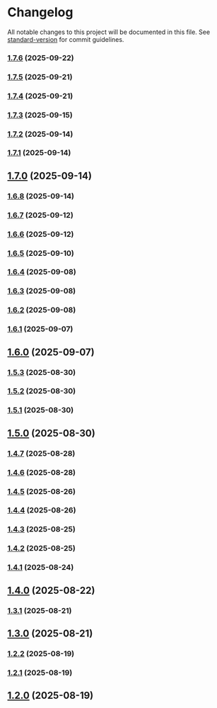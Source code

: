 # Changelog

All notable changes to this project will be documented in this file. See [standard-version](https://github.com/conventional-changelog/standard-version) for commit guidelines.

### [1.7.6](https://github.com/LarceRR/grshnko.ru/compare/v1.7.5...v1.7.6) (2025-09-22)

### [1.7.5](https://github.com/LarceRR/grshnko.ru/compare/v1.7.4...v1.7.5) (2025-09-21)

### [1.7.4](https://github.com/LarceRR/grshnko.ru/compare/v1.7.3...v1.7.4) (2025-09-21)

### [1.7.3](https://github.com/LarceRR/grshnko.ru/compare/v1.7.2...v1.7.3) (2025-09-15)

### [1.7.2](https://github.com/LarceRR/grshnko.ru/compare/v1.7.1...v1.7.2) (2025-09-14)

### [1.7.1](https://github.com/LarceRR/grshnko.ru/compare/v1.7.0...v1.7.1) (2025-09-14)

## [1.7.0](https://github.com/LarceRR/grshnko.ru/compare/v1.6.8...v1.7.0) (2025-09-14)

### [1.6.8](https://github.com/LarceRR/grshnko.ru/compare/v1.6.7...v1.6.8) (2025-09-14)

### [1.6.7](https://github.com/LarceRR/grshnko.ru/compare/v1.6.6...v1.6.7) (2025-09-12)

### [1.6.6](https://github.com/LarceRR/grshnko.ru/compare/v1.6.5...v1.6.6) (2025-09-12)

### [1.6.5](https://github.com/LarceRR/grshnko.ru/compare/v1.6.4...v1.6.5) (2025-09-10)

### [1.6.4](https://github.com/LarceRR/grshnko.ru/compare/v1.6.3...v1.6.4) (2025-09-08)

### [1.6.3](https://github.com/LarceRR/grshnko.ru/compare/v1.6.2...v1.6.3) (2025-09-08)

### [1.6.2](https://github.com/LarceRR/grshnko.ru/compare/v1.6.1...v1.6.2) (2025-09-08)

### [1.6.1](https://github.com/LarceRR/grshnko.ru/compare/v1.6.0...v1.6.1) (2025-09-07)

## [1.6.0](https://github.com/LarceRR/grshnko.ru/compare/v1.5.3...v1.6.0) (2025-09-07)

### [1.5.3](https://github.com/LarceRR/grshnko.ru/compare/v1.5.2...v1.5.3) (2025-08-30)

### [1.5.2](https://github.com/LarceRR/grshnko.ru/compare/v1.5.1...v1.5.2) (2025-08-30)

### [1.5.1](https://github.com/LarceRR/grshnko.ru/compare/v1.5.0...v1.5.1) (2025-08-30)

## [1.5.0](https://github.com/LarceRR/grshnko.ru/compare/v1.4.7...v1.5.0) (2025-08-30)

### [1.4.7](https://github.com/LarceRR/grshnko.ru/compare/v1.4.6...v1.4.7) (2025-08-28)

### [1.4.6](https://github.com/LarceRR/grshnko.ru/compare/v1.4.5...v1.4.6) (2025-08-28)

### [1.4.5](https://github.com/LarceRR/grshnko.ru/compare/v1.4.3...v1.4.5) (2025-08-26)

### [1.4.4](https://github.com/LarceRR/grshnko.ru/compare/v1.4.3...v1.4.4) (2025-08-26)

### [1.4.3](https://github.com/LarceRR/grshnko.ru/compare/v1.4.2...v1.4.3) (2025-08-25)

### [1.4.2](https://github.com/LarceRR/grshnko.ru/compare/v1.4.1...v1.4.2) (2025-08-25)

### [1.4.1](https://github.com/LarceRR/grshnko.ru/compare/v1.4.0...v1.4.1) (2025-08-24)

## [1.4.0](https://github.com/LarceRR/grshnko.ru/compare/v1.3.1...v1.4.0) (2025-08-22)

### [1.3.1](https://github.com/LarceRR/grshnko.ru/compare/v1.3.0...v1.3.1) (2025-08-21)

## [1.3.0](https://github.com/LarceRR/grshnko.ru/compare/v1.2.2...v1.3.0) (2025-08-21)

### [1.2.2](https://github.com/LarceRR/grshnko.ru/compare/v1.2.1...v1.2.2) (2025-08-19)

### [1.2.1](https://github.com/LarceRR/grshnko.ru/compare/v1.2.0...v1.2.1) (2025-08-19)

## [1.2.0](https://github.com/LarceRR/grshnko.ru/compare/v1.1.0...v1.2.0) (2025-08-19)
